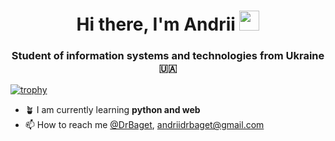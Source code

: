 
<h1 align="center">Hi there, I'm <a>Andrii</a> <img src="https://github.com/blackcater/blackcater/raw/main/images/Hi.gif" height="32"/></h1><h3 align="center">Student of information systems and technologies from Ukraine 🇺🇦</h3>

[![trophy](https://github-profile-trophy.vercel.app/?username=drbaget)](https://github.com/ryo-ma/github-profile-trophy)

- 🪴 I am currently learning **python and web**
- 📫 How to reach me [@DrBaget](https://discordapp.com/users/918866065566597153/), andriidrbaget@gmail.com


